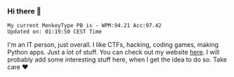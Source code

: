 ### Hi there 👋
<!-- PB START -->
```
My current MonkeyType PB is - WPM:94.21 Acc:97.42
Updated on: 01:19:50 CEST Time
```
<!-- PB END -->
I'm an IT person, just overall. I like CTFs, hacking, coding games, making Python apps. Just a lot of stuff.
You can check out my website [here](https://skill3472.github.io/).
I will probably add some interesting stuff here, when I get the idea to do so. Take care ❤️
